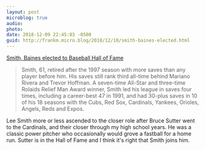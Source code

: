 ```yaml
---
layout: post
microblog: true
audio: 
photo: 
date: 2018-12-09 22:45:03 -0500
guid: http://frankm.micro.blog/2018/12/10/smith-baines-elected.html
---
```

[Smith, Baines elected to Baseball Hall of Fame](https://www.mlb.com/news/smith-baines-elected-to-baseball-hall-of-fame/c-301623296)

> Smith, 61, retired after the 1997 season with more saves than any player before him. His saves still rank third all-time behind Mariano Rivera and Trevor Hoffman. A seven-time All-Star and three-time Rolaids Relief Man Award winner, Smith led his league in saves four times, including a career-best 47 in 1991, and had 30-plus saves in 10 of his 18 seasons with the Cubs, Red Sox, Cardinals, Yankees, Orioles, Angels, Reds and Expos.

Lee Smith more or less ascended to the closer role after Bruce Sutter went to the Cardinals, and their closer through my high school years. He was a classic power pitcher who occasionally would grove a fastball for a home run. Sutter is in the Hall of Fame and I think it's right that Smith joins him. 
